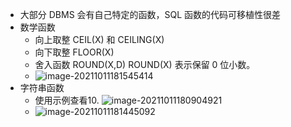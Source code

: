 - 大部分 DBMS 会有自己特定的函数，SQL 函数的代码可移植性很差
- 数学函数
  - 向上取整 CEIL(X) 和 CEILING(X)
  - 向下取整 FLOOR(X)
  - 舍入函数 ROUND(X,D)
    ROUND(X) 表示保留 0 位小数。
  - 
    ![image-20211011181545414](C:\Users\chenjiaxi\AppData\Roaming\Typora\typora-user-images\image-20211011181545414.png)
- 字符串函数
  - 使用示例查看10.
    ![image-20211011180904921](C:\Users\chenjiaxi\AppData\Roaming\Typora\typora-user-images\image-20211011180904921.png)
  - 
    ![image-20211011181445092](C:\Users\chenjiaxi\AppData\Roaming\Typora\typora-user-images\image-20211011181445092.png)

